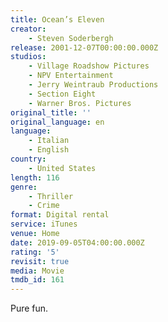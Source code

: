 ```yaml
---
title: Ocean’s Eleven
creator:
    - Steven Soderbergh
release: 2001-12-07T00:00:00.000Z
studios:
    - Village Roadshow Pictures
    - NPV Entertainment
    - Jerry Weintraub Productions
    - Section Eight
    - Warner Bros. Pictures
original_title: ''
original_language: en
language:
    - Italian
    - English
country:
    - United States
length: 116
genre:
    - Thriller
    - Crime
format: Digital rental
service: iTunes
venue: Home
date: 2019-09-05T04:00:00.000Z
rating: '5'
revisit: true
media: Movie
tmdb_id: 161
---
```


Pure fun.

